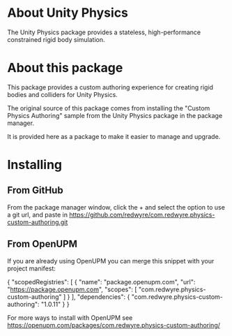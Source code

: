 # About Unity Physics
The Unity Physics package provides a stateless, high-performance constrained rigid body simulation.

# About this package
This package provides a custom authoring experience for creating rigid bodies and colliders for Unity Physics.

The original source of this package comes from installing the "Custom Physics Authoring" sample from the Unity Physics package in the package manager.

It is provided here as a package to make it easier to manage and upgrade.

# Installing

## From GitHub

From the package manager window, click the + and select the option to use a git url, and paste in https://github.com/redwyre/com.redwyre.physics-custom-authoring.git

## From OpenUPM

If you are already using OpenUPM you can merge this snippet with your project manifest:

{
    "scopedRegistries": [
        {
            "name": "package.openupm.com",
            "url": "https://package.openupm.com",
            "scopes": [
                "com.redwyre.physics-custom-authoring"
            ]
        }
    ],
    "dependencies": {
        "com.redwyre.physics-custom-authoring": "1.0.11"
    }
}

For more ways to install with OpenUPM see https://openupm.com/packages/com.redwyre.physics-custom-authoring/
